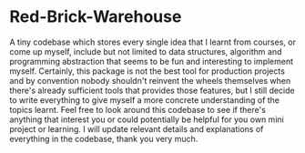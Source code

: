 # Red-Brick-Warehouse
A tiny codebase which stores every single idea that I learnt from courses, or come up myself, include but not limited to data structures, algorithm and programming abstraction that seems to be fun and interesting to implement myself. Certainly, this package is not the best tool for production projects and by convention nobody shouldn't reinvent the wheels themselves when there's already sufficient tools that provides those features, but I still decide to write everything to give myself a more concrete understanding of the topics learnt. Feel free to look around this codebase to see if there's anything that interest you or could potentially be helpful for you own mini project or learning. I will update relevant details and explanations of everything in the codebase, thank you very much.
